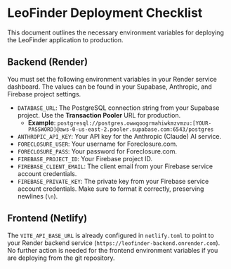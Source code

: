 # LeoFinder Deployment Checklist

This document outlines the necessary environment variables for deploying the LeoFinder application to production.

## Backend (Render)

You must set the following environment variables in your Render service dashboard. The values can be found in your Supabase, Anthropic, and Firebase project settings.

- `DATABASE_URL`: The PostgreSQL connection string from your Supabase project. Use the **Transaction Pooler** URL for production.
  - **Example**: `postgresql://postgres.owwqoogrmahiwkmzvmzu:[YOUR-PASSWORD]@aws-0-us-east-2.pooler.supabase.com:6543/postgres`
- `ANTHROPIC_API_KEY`: Your API key for the Anthropic (Claude) AI service.
- `FORECLOSURE_USER`: Your username for Foreclosure.com.
- `FORECLOSURE_PASS`: Your password for Foreclosure.com.
- `FIREBASE_PROJECT_ID`: Your Firebase project ID.
- `FIREBASE_CLIENT_EMAIL`: The client email from your Firebase service account credentials.
- `FIREBASE_PRIVATE_KEY`: The private key from your Firebase service account credentials. Make sure to format it correctly, preserving newlines (`\n`).

## Frontend (Netlify)

The `VITE_API_BASE_URL` is already configured in `netlify.toml` to point to your Render backend service (`https://leofinder-backend.onrender.com`). No further action is needed for the frontend environment variables if you are deploying from the git repository.